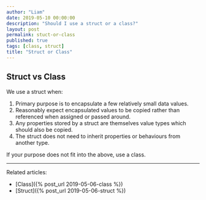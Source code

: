 ```yaml
---
author: "Liam"
date: 2019-05-10 00:00:00
description: "Should I use a struct or a class?"
layout: post
permalink: stuct-or-class
published: true
tags: [class, struct]
title: "Struct or Class"
---
```


## Struct vs Class

We use a struct when:
1. Primary purpose is to encapsulate a few relatively small data values.
2. Reasonably expect encapsulated values to be copied rather than referenced when assigned or passed around.
3. Any properties stored by a struct are themselves value types which should also be copied.
4. The struct does not need to inherit properties or behaviours from another type.

If your purpose does not fit into the above, use a class.

---

Related articles:
- [Class]({% post_url 2019-05-06-class %})
- [Struct]({% post_url 2019-05-06-struct %})

